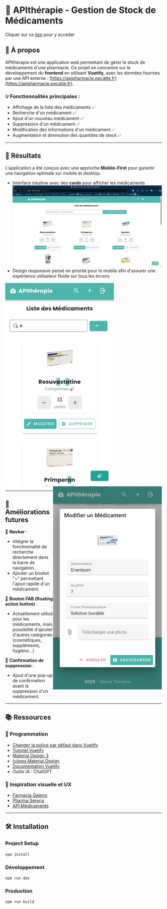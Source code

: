 # 💊 APIthérapie - Gestion de Stock de Médicaments
Cliquer sur ce [lien](https://jy7jk9-3000.csb.app/) pour y accéder

## 🏥 À propos

APIthérapie est une application web permettant de gérer le stock de médicaments d'une pharmacie. Ce projet se concentre sur le développement du **frontend** en utilisant **Vuetify**, avec les données fournies par une API externe : [https://apipharmacie.pecatte.fr](https://apipharmacie.pecatte.fr).

### 💡 Fonctionnalités principales :

- Affichage de la liste des médicaments ✅ 
- Recherche d'un médicament ✅
- Ajout d'un nouveau médicament ✅
- Suppression d'un médicament ✅ 
- Modification des informations d'un médicament ✅
- Augmentation et diminution des quantités de stock ✅

---

## 📸 Résultats

L'application a été conçue avec une approche **Mobile-First** pour garantir une navigation optimale sur mobile et desktop.

- Interface intuitive avec des **cards** pour afficher les médicaments
  ![](/resultats-readme/screenshot-1740940392896.png)
- Design responsive pensé en priorité pour le mobile afin d'assurer une expérience utilisateur fluide sur tous les écrans
<img src="/resultats-readme/1740939898348.jpg" width="350" align="center">
<img src="/resultats-readme/1740939898278.jpg" width="350" align="right">

---

## 🚀 Améliorations futures

🔹 **Navbar** :

- Intégrer la fonctionnalité de recherche directement dans la barre de navigation.
- Ajouter un bouton "+" permettant l'ajout rapide d'un médicament.

🔹 **Bouton FAB (floating action button)** :

- Actuellement utilisé pour les médicaments, mais possibilité d'ajouter d'autres catégories (cosmétiques, suppléments, hygiène...)

🔹 **Confirmation de suppression** :

- Ajout d'une pop-up de confirmation avant la suppression d'un médicament.

---

## 📚 Ressources

### 🎨 Programmation

- [Changer la police par défaut dans Vuetify](https://noakash.medium.com/vuetify-default-font-change-7c428e2c7955)
- [Tutoriel Vuetify](https://www.youtube.com/watch?v=2uZYKcKHgU0\&list=PL4cUxeGkcC9g0MQZfHwKcuB0Yswgb3gA5)
- [Material Design 3](https://m3.material.io/)
- [Icônes Material Design](https://pictogrammers.github.io/@mdi/font/4.5.95/)
- [Documentation Vuetify](https://vuetifyjs.com/en/components/all/)
- Outils IA : ChatGPT

### 👀 Inspiration visuelle et UX

- [Farmacia Galeno](https://www.farmaciagaleno.com/tiendas-galeno)
- [Pharma Serena](https://www.pharmaserena.it/fr/7-medicaments)
- [API Médicaments](https://api-medicaments.fr/)

---

## 🛠️ Installation

### Project Setup

```bash
npm install
```

### Développement

```bash
npm run dev
```

### Production

```bash
npm run build
```

